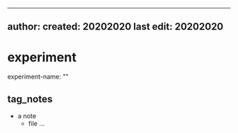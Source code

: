 ----
author: 
created: 20202020
last edit: 20202020
----

# experiment

experiment-name: ""

## tag_notes

- a note
    - file
...
